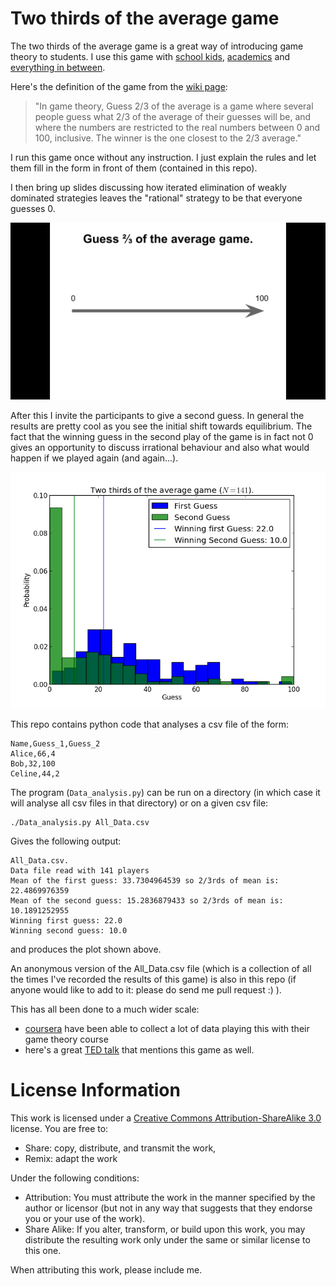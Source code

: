 # Two thirds of the average game

The two thirds of the average game is a great way of introducing game theory to students. I use this game with [school kids](http://goo.gl/5u6Ic), [academics](http://goo.gl/JGWM7) and [everything in between](http://goo.gl/oHoz0).

Here's the definition of the game from the [wiki page](http://en.wikipedia.org/wiki/Guess_2/3_of_the_average):

> "In game theory, Guess 2/3 of the average is a game where several people guess what 2/3 of the average of their guesses will be, and where the numbers are restricted to the real numbers between 0 and 100, inclusive. The winner is the one closest to the 2/3 average."

I run this game once without any instruction. I just explain the rules and let them fill in the form in front of them (contained in this repo).

I then bring up slides discussing how iterated elimination of weakly dominated strategies leaves the "rational" strategy to be that everyone guesses 0.

![Elimination of dominated trategies](Rationalise_two_thirds_of_average_game.gif)

After this I invite the participants to give a second guess. In general the results are pretty cool as you see the initial shift towards equilibrium. The fact that the winning guess in the second play of the game is in fact not 0 gives an opportunity to discuss irrational behaviour and also what would happen if we played again (and again...).

![Results for all data](Results_for_All_Data.png)

This repo contains python code that analyses a csv file of the form:

    Name,Guess_1,Guess_2
    Alice,66,4
    Bob,32,100
    Celine,44,2

The program (`Data_analysis.py`) can be run on a directory (in which case it will analyse all csv files in that directory) or on a given csv file:

    ./Data_analysis.py All_Data.csv

Gives the following output:

    All_Data.csv.
    Data file read with 141 players
    Mean of the first guess: 33.7304964539 so 2/3rds of mean is: 22.4869976359
    Mean of the second guess: 15.2836879433 so 2/3rds of mean is: 10.1891252955
    Winning first guess: 22.0
    Winning second guess: 10.0

and produces the plot shown above.

An anonymous version of the All_Data.csv file (which is a collection of all the times I've recorded the results of this game) is also in this repo (if anyone would like to add to it: please do send me pull request :) ).

This has all been done to a much wider scale:
- [coursera](https://www.coursera.org/course/gametheory) have been able to collect a lot of data playing this with their game theory course
- here's a great [TED talk](http://youtu.be/uKByBgqxOw4) that mentions this game as well.

# License Information

This work is licensed under a [Creative Commons Attribution-ShareAlike 3.0](http://creativecommons.org/licenses/by-sa/3.0/us/) license.  You are free to:

* Share: copy, distribute, and transmit the work,
* Remix: adapt the work

Under the following conditions:

* Attribution: You must attribute the work in the manner specified by the author or licensor (but not in any way that suggests that they endorse you or your use of the work).
* Share Alike: If you alter, transform, or build upon this work, you may distribute the resulting work only under the same or similar license to this one.

When attributing this work, please include me.
